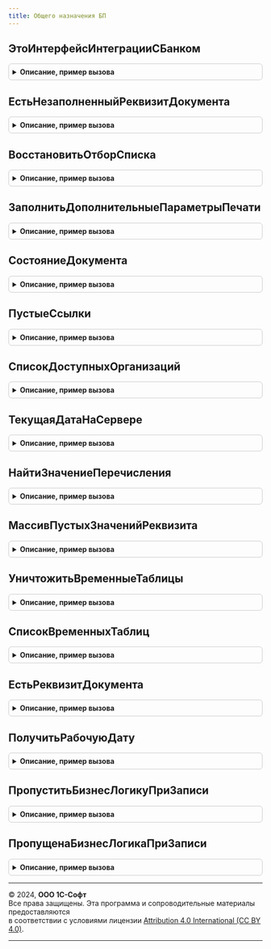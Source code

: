 ```yaml
---
title: Общего назначения БП
---
```



## ЭтоИнтерфейсИнтеграцииСБанком
<details style="margin: 1em 0; padding: 0.5em; border: 1px solid #ccc; border-radius: 6px;">

<summary style="font-weight: bold; cursor: pointer;">Описание, пример вызова</summary>

```bsl

Функция ЭтоИнтерфейсИнтеграцииСБанком() Экспорт
```

Пример вызова
```bsl
Результат = ОбщегоНазначенияБП.ЭтоИнтерфейсИнтеграцииСБанком() 
```
</details>

## ЕстьНезаполненныйРеквизитДокумента
<details style="margin: 1em 0; padding: 0.5em; border: 1px solid #ccc; border-radius: 6px;">

<summary style="font-weight: bold; cursor: pointer;">Описание, пример вызова</summary>

```bsl

// Позволяет определить заполнен ли реквизит в документе.
//
// Параметры:
//  ИмяРеквизита - Строка - Строковое имя искомого реквизита.
//  ДокументОбъект - ДокументОбъект - Объект, в котором проверяется заполненность реквизита.
//  МетаданныеДокумента - Метаданные - Объект описания метаданных документа, среди реквизитов которого производится поиск.
//
// Возвращаемое значение:
//  Булево - Истина, если реквизит с указанным именем не заполнен в документе.
//
Функция ЕстьНезаполненныйРеквизитДокумента(ИмяРеквизита, ДокументОбъект, МетаданныеДокумента) Экспорт
```

Пример вызова
```bsl
Результат = ОбщегоНазначенияБП.ЕстьНезаполненныйРеквизитДокумента(ИмяРеквизита, ДокументОбъект, МетаданныеДокумента) 
```
</details>

## ВосстановитьОтборСписка
<details style="margin: 1em 0; padding: 0.5em; border: 1px solid #ccc; border-radius: 6px;">

<summary style="font-weight: bold; cursor: pointer;">Описание, пример вызова</summary>

```bsl

// Заменяет отбор, установленный пользователем в сохраненной настройке списка, на отбор, установленный программно при создании формы списка.
// Вызывается при восстановлении пользовательских настроек динамического списка
// из обработчика списка ПередЗагрузкойПользовательскихНастроекНаСервере.
//
// Параметры:
//  Список      - ДинамическийСписок - Динамический список, для которого устанавливается отбор.
//  Настройки   - ПользовательскиеНастройкиКомпоновкиДанных - Восстанавливаемые настройки списка.
//  ИмяОтбора   - Строка - Имя элемента отбора.
//
Процедура ВосстановитьОтборСписка(Список, Настройки, ИмяОтбора) Экспорт
```

Пример вызова
```bsl
ОбщегоНазначенияБП.ВосстановитьОтборСписка(Список, Настройки, ИмяОтбора) 
```
</details>

## ЗаполнитьДополнительныеПараметрыПечати
<details style="margin: 1em 0; padding: 0.5em; border: 1px solid #ccc; border-radius: 6px;">

<summary style="font-weight: bold; cursor: pointer;">Описание, пример вызова</summary>

```bsl

// Устанавливает имя сохраняемого файла.
//
// Параметры:
//  МассивОбъектов - Массив - Массив объектов печати.
//  КоллекцияПечатныхФорм - Массив - Коллекция печатных форм.
//  ОбъектыПечати - Массив - Массив объектов печати.
//  ПараметрыВывода - Структура - Параметры вывода печатной формы.
//
Процедура ЗаполнитьДополнительныеПараметрыПечати(МассивОбъектов, КоллекцияПечатныхФорм, ОбъектыПечати, ПараметрыВывода = Неопределено) Экспорт
```

Пример вызова
```bsl
ОбщегоНазначенияБП.ЗаполнитьДополнительныеПараметрыПечати(МассивОбъектов, КоллекцияПечатныхФорм, ОбъектыПечати, ПараметрыВывода);
```
</details>

## СостояниеДокумента
<details style="margin: 1em 0; padding: 0.5em; border: 1px solid #ccc; border-radius: 6px;">

<summary style="font-weight: bold; cursor: pointer;">Описание, пример вызова</summary>

```bsl

// Позволяет получить индекс картинки состояния документа из коллекции СостоянияДокумента
// по свойствам Проведен/ПометкаУдаления/РучнаяКорректировка.
//
// Параметры:
//	Объект - ДанныеФормыСтруктура - Основной реквизит формы документа.
//
// Возвращаемое значение:
//	Число - Индекс картинки.
//
Функция СостояниеДокумента(Объект) Экспорт
```

Пример вызова
```bsl
Результат = ОбщегоНазначенияБП.СостояниеДокумента(Объект) 
```
</details>

## ПустыеСсылки
<details style="margin: 1em 0; padding: 0.5em; border: 1px solid #ccc; border-radius: 6px;">

<summary style="font-weight: bold; cursor: pointer;">Описание, пример вызова</summary>

```bsl

// Возвращает массив пустых ссылок указанных типов документов.
// Обрабатывает только ссылки на документы, другие виды объектов метаданных не учитывает.
//
// Параметры:
//	Типы - Массив - Массив значений типа Тип.
//
// Возвращаемое значение:
//	Массив - массив с пустыми ссылками указанных типов.
//
Функция ПустыеСсылки(Типы) Экспорт
```

Пример вызова
```bsl
Результат = ОбщегоНазначенияБП.ПустыеСсылки(Типы) 
```
</details>

## СписокДоступныхОрганизаций
<details style="margin: 1em 0; padding: 0.5em; border: 1px solid #ccc; border-radius: 6px;">

<summary style="font-weight: bold; cursor: pointer;">Описание, пример вызова</summary>

```bsl

// Подтверждает, что переданная организация входит в список доступных для пользователя.
//
// Параметры:
//  Организация  - СправочникСсылка.Организации - проверяемая организация. Может быть пустым значением.
//  ВключатьОбособленныеПодразделения - Булево - признак добавления в список доступных обособленных подразделений.
//	ПравоНаИзменение - Булево - Истина, если список будет использоваться в алгоритмах изменения данных.
//
// Возвращаемое значение:
//   Массив      - список из всех доступных, если было передано пустое значение;
//               - список из Организация и её доступных обособленных подразделений;
//               - пустой список, если организация недоступна для пользователя.
//
Функция СписокДоступныхОрганизаций(Организация, ВключатьОбособленныеПодразделения = Ложь, ПравоНаИзменение = Ложь) Экспорт
```

Пример вызова
```bsl
Результат = ОбщегоНазначенияБП.СписокДоступныхОрганизаций(Организация, ВключатьОбособленныеПодразделения, ПравоНаИзменение);
```
</details>

## ТекущаяДатаНаСервере
<details style="margin: 1em 0; padding: 0.5em; border: 1px solid #ccc; border-radius: 6px;">

<summary style="font-weight: bold; cursor: pointer;">Описание, пример вызова</summary>

```bsl

// Возвращает текущую дату сеанса на сервере.
//
// Возвращаемое значение:
//	Дата - текущая дата сеанаса на сервере.
//
Функция ТекущаяДатаНаСервере() Экспорт
```

Пример вызова
```bsl
Результат = ОбщегоНазначенияБП.ТекущаяДатаНаСервере() 
```
</details>

## НайтиЗначениеПеречисления
<details style="margin: 1em 0; padding: 0.5em; border: 1px solid #ccc; border-radius: 6px;">

<summary style="font-weight: bold; cursor: pointer;">Описание, пример вызова</summary>

```bsl

// Возвращает значение перечисления по его имени.
// Предназначена для использования в случаях, когда значение перечисления приходит из внешних систем
// и может отсутствовать в текущей конфигурации, из-за чего прямое обращение к нему по имени небезопасно.
//
// Параметры:
//	ИмяПеречисления - Строка - Имя перечисления в метаданных.
//	ИмяЗначения - Строка - Имя значения перечисления.
//
// Возвращаемое значение:
//	ПеречислениеСсылка или Неопределено, если значение не найдено.
//
Функция НайтиЗначениеПеречисления(ИмяПеречисления, Знач ИмяЗначения) Экспорт
```

Пример вызова
```bsl
Результат = ОбщегоНазначенияБП.НайтиЗначениеПеречисления(ИмяПеречисления, ИмяЗначения) 
```
</details>

## МассивПустыхЗначенийРеквизита
<details style="margin: 1em 0; padding: 0.5em; border: 1px solid #ccc; border-radius: 6px;">

<summary style="font-weight: bold; cursor: pointer;">Описание, пример вызова</summary>

```bsl

Функция МассивПустыхЗначенийРеквизита(МетаданныеРеквизита) Экспорт
```

Пример вызова
```bsl
Результат = ОбщегоНазначенияБП.МассивПустыхЗначенийРеквизита(МетаданныеРеквизита) 
```
</details>

## УничтожитьВременныеТаблицы
<details style="margin: 1em 0; padding: 0.5em; border: 1px solid #ccc; border-radius: 6px;">

<summary style="font-weight: bold; cursor: pointer;">Описание, пример вызова</summary>

```bsl

// Уничтожает временные таблицы менеджера временных таблиц.
//
// Параметры:
//  МенеджерВременныхТаблиц	 - МенеджерВременныхТаблиц	 - менеджер временных таблиц, таблицы которого нужно уничтожить.
//  СписокТаблиц			 - Строка, Массив			 - имена временных таблиц для уничтожения, разделенные запятыми. Если параметр не установлен - все таблицы.
//  ИсключаяТаблицы			 - Строка, Массив			 - имена временных таблиц, которые нужно оставить, разделенные запятыми.
//
Процедура УничтожитьВременныеТаблицы(МенеджерВременныхТаблиц, СписокТаблиц = Неопределено, ИсключаяТаблицы = Неопределено) Экспорт
```

Пример вызова
```bsl
ОбщегоНазначенияБП.УничтожитьВременныеТаблицы(МенеджерВременныхТаблиц, СписокТаблиц, ИсключаяТаблицы);
```
</details>

## СписокВременныхТаблиц
<details style="margin: 1em 0; padding: 0.5em; border: 1px solid #ccc; border-radius: 6px;">

<summary style="font-weight: bold; cursor: pointer;">Описание, пример вызова</summary>

```bsl

// Формирует список временных таблиц.
//
// Параметры:
//  МенеджерВременныхТаблиц	 - МенеджерВременныхТаблиц	 - менеджер временных таблиц, таблицы которого нужно получить.
//
// Возвращаемое значение:
//  Массив - Временные таблицы, находящиеся в менеджере.
//
Функция СписокВременныхТаблиц(МенеджерВременныхТаблиц) Экспорт
```

Пример вызова
```bsl
Результат = ОбщегоНазначенияБП.СписокВременныхТаблиц(МенеджерВременныхТаблиц) 
```
</details>

## ЕстьРеквизитДокумента
<details style="margin: 1em 0; padding: 0.5em; border: 1px solid #ccc; border-radius: 6px;">

<summary style="font-weight: bold; cursor: pointer;">Описание, пример вызова</summary>

```bsl

// Устарела. Следует использовать ОбщегоНазначения.ЕстьРеквизитОбъекта
// Позволяет определить есть ли среди реквизитов шапки документа
// реквизит с переданным именем.
//
// Параметры:
//  ИмяРеквизита - строковое имя искомого реквизита,
//  МетаданныеДокумента - объект описания метаданных документа, среди реквизитов которого производится поиск.
//
// Возвращаемое значение:
//  Истина - нашли реквизит с таким именем, Ложь - не нашли.
//
Функция ЕстьРеквизитДокумента(ИмяРеквизита, МетаданныеДокумента) Экспорт
```

Пример вызова
```bsl
Результат = ОбщегоНазначенияБП.ЕстьРеквизитДокумента(ИмяРеквизита, МетаданныеДокумента) 
```
</details>

## ПолучитьРабочуюДату
<details style="margin: 1em 0; padding: 0.5em; border: 1px solid #ccc; border-radius: 6px;">

<summary style="font-weight: bold; cursor: pointer;">Описание, пример вызова</summary>

```bsl

// Устарела. Необходимо использовать функцию БСП ОбщегоНазначения.ТекущаяДатаПользователя().
//
// Возвращаемое значение:
//	Дата - рабочая дата пользователя.
//
Функция ПолучитьРабочуюДату() Экспорт
```

Пример вызова
```bsl
Результат = ОбщегоНазначенияБП.ПолучитьРабочуюДату() 
```
</details>

## ПропуститьБизнесЛогикуПриЗаписи
<details style="margin: 1em 0; padding: 0.5em; border: 1px solid #ccc; border-radius: 6px;">

<summary style="font-weight: bold; cursor: pointer;">Описание, пример вызова</summary>

```bsl

// Устанавливает признак пропуска бизнес-логики в ходе записи объекта для выполнения служебных действий:
// обновление данных в ходе обновления версии программы, загрузка данных, изменение активности движений.
//
// См. также ПропущенаБизнесЛогикаПриЗаписи
//
// Параметры:
//  Объект - ДокументОбъект, СправочникОбъект, ПланСчетовОбъект, ПланВидовХарактеристикОбъект,
//           РегистрБухгалтерииНаборЗаписей, РегистрСведенийНаборЗаписей, РегистрНакопленияНаборЗаписей,
//           КонстантаМенеджерЗначения - записываемый объект.
//
Процедура ПропуститьБизнесЛогикуПриЗаписи(Знач Объект) Экспорт
```

Пример вызова
```bsl
ОбщегоНазначенияБП.ПропуститьБизнесЛогикуПриЗаписи(Объект) 
```
</details>

## ПропущенаБизнесЛогикаПриЗаписи
<details style="margin: 1em 0; padding: 0.5em; border: 1px solid #ccc; border-radius: 6px;">

<summary style="font-weight: bold; cursor: pointer;">Описание, пример вызова</summary>

```bsl

// Определяет, следует ли пропустить выполнение бизнес-логики при записи объекта.
// Пропуск бизнес-логики может потребоваться для выполнения служебных действий:
// обновление данных в ходе обновления версии программы, загрузка данных, изменение активности движений.
// Следует вызывать из обработчика ПередЗаписью.
//
// См. также ПропуститьБизнесЛогикуПриЗаписи
//
// Параметры:
//  Объект - ДокументОбъект, СправочникОбъект, ПланСчетовОбъект, ПланВидовХарактеристикОбъект,
//           РегистрБухгалтерииНаборЗаписей, РегистрСведенийНаборЗаписей, РегистрНакопленияНаборЗаписей,
//           КонстантаМенеджерЗначения - записываемый объект.
//
// Возвращаемое значение:
//  Булево - Истина, если бизнес-логику выполнять не следует.
//
Функция ПропущенаБизнесЛогикаПриЗаписи(Знач Объект) Экспорт
```

Пример вызова
```bsl
Результат = ОбщегоНазначенияБП.ПропущенаБизнесЛогикаПриЗаписи(Объект) 
```
</details>

---

© 2024, **ООО 1С-Софт**  
Все права защищены. Эта программа и сопроводительные материалы предоставляются  
в соответствии с условиями лицензии [Attribution 4.0 International (CC BY 4.0)](https://creativecommons.org/licenses/by/4.0/legalcode).

---
